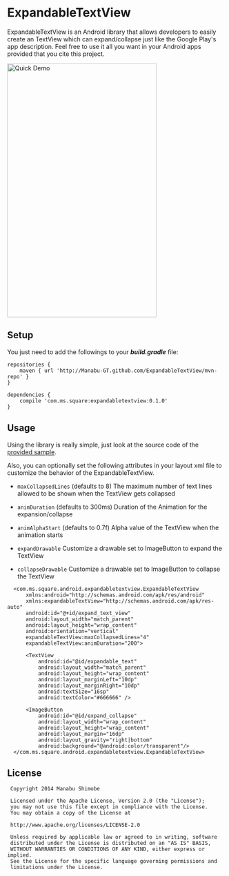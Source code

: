 ExpandableTextView
===================

ExpandableTextView is an Android library that allows developers to easily create an TextView
which can expand/collapse just like the Google Play's app description.
Feel free to use it all you want in your Android apps provided that you cite this project.

<img src="https://raw.github.com/Manabu-GT/ExpandableTextView/master/art/readme_demo.gif" width=346 height=588 alt="Quick Demo">

Setup
------
You just need to add the followings to your ***build.gradle*** file:

```
repositories {
    maven { url 'http://Manabu-GT.github.com/ExpandableTextView/mvn-repo' }
}
```

```
dependencies {
    compile 'com.ms.square:expandabletextview:0.1.0'
}
```

Usage
------
Using the library is really simple, just look at the source code of the [provided sample][1].

Also, you can optionally set the following attributes in your layout xml file to customize the behavior
of the ExpandableTextView.

 * `maxCollapsedLines` (defaults to 8)
 The maximum number of text lines allowed to be shown when the TextView gets collapsed

 * `animDuration` (defaults to 300ms)
 Duration of the Animation for the expansion/collapse

 * `animAlphaStart` (defaults to 0.7f)
 Alpha value of the TextView when the animation starts

 * `expandDrawable`
 Customize a drawable set to ImageButton to expand the TextView

 * `collapseDrawable`
 Customize a drawable set to ImageButton to collapse the TextView

```sample xml
  <com.ms.square.android.expandabletextview.ExpandableTextView
      xmlns:android="http://schemas.android.com/apk/res/android"
      xmlns:expandableTextView="http://schemas.android.com/apk/res-auto"
      android:id="@+id/expand_text_view"
      android:layout_width="match_parent"
      android:layout_height="wrap_content"
      android:orientation="vertical"
      expandableTextView:maxCollapsedLines="4"
      expandableTextView:animDuration="200">

      <TextView
          android:id="@id/expandable_text"
          android:layout_width="match_parent"
          android:layout_height="wrap_content"
          android:layout_marginLeft="10dp"
          android:layout_marginRight="10dp"
          android:textSize="16sp"
          android:textColor="#666666" />

      <ImageButton
          android:id="@id/expand_collapse"
          android:layout_width="wrap_content"
          android:layout_height="wrap_content"
          android:layout_margin="16dp"
          android:layout_gravity="right|bottom"
          android:background="@android:color/transparent"/>
  </com.ms.square.android.expandabletextview.ExpandableTextView>
```

License
--------

```
 Copyright 2014 Manabu Shimobe

 Licensed under the Apache License, Version 2.0 (the "License");
 you may not use this file except in compliance with the License.
 You may obtain a copy of the License at

 http://www.apache.org/licenses/LICENSE-2.0

 Unless required by applicable law or agreed to in writing, software
 distributed under the License is distributed on an "AS IS" BASIS,
 WITHOUT WARRANTIES OR CONDITIONS OF ANY KIND, either express or implied.
 See the License for the specific language governing permissions and
 limitations under the License.
```

[1]: https://github.com/Manabu-GT/ExpandableTextView/tree/master/sample